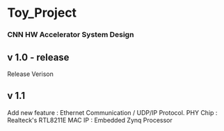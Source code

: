 # Toy_Project


### CNN HW Accelerator System Design
## v 1.0 - release
  Release Verison
## v 1.1
  Add new feature : Ethernet Communication / UDP/IP Protocol. 
  PHY Chip : Realteck's RTL8211E
  MAC IP : Embedded Zynq Processor
  
